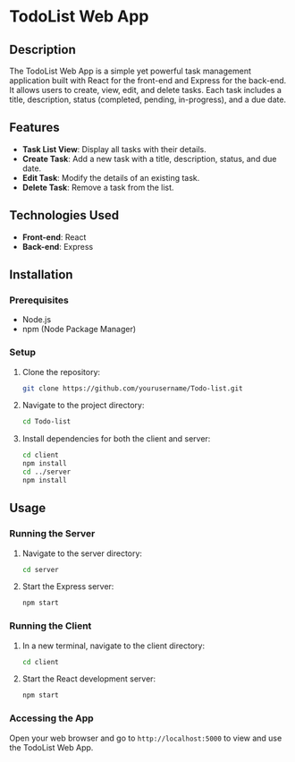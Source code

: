 # TodoList Web App

## Description
The TodoList Web App is a simple yet powerful task management application built with React for the front-end and Express for the back-end. It allows users to create, view, edit, and delete tasks. Each task includes a title, description, status (completed, pending, in-progress), and a due date.

## Features
- **Task List View**: Display all tasks with their details.
- **Create Task**: Add a new task with a title, description, status, and due date.
- **Edit Task**: Modify the details of an existing task.
- **Delete Task**: Remove a task from the list.

## Technologies Used
- **Front-end**: React
- **Back-end**: Express

## Installation

### Prerequisites
- Node.js
- npm (Node Package Manager)

### Setup
1. Clone the repository:
    ```sh
    git clone https://github.com/yourusername/Todo-list.git
    ```
2. Navigate to the project directory:
    ```sh
    cd Todo-list
    ```
3. Install dependencies for both the client and server:
    ```sh
    cd client
    npm install
    cd ../server
    npm install
    ```

## Usage

### Running the Server
1. Navigate to the server directory:
    ```sh
    cd server
    ```
2. Start the Express server:
    ```sh
    npm start
    ```

### Running the Client
1. In a new terminal, navigate to the client directory:
    ```sh
    cd client
    ```
2. Start the React development server:
    ```sh
    npm start
    ```

### Accessing the App
Open your web browser and go to `http://localhost:5000` to view and use the TodoList Web App.

